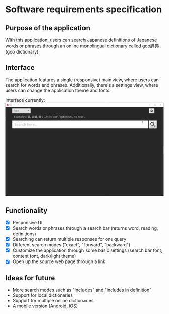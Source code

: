 # Software requirements specification
## Purpose of the application
With this application, users can search Japanese definitions of Japanese words or phrases through an online monolingual dictionary called [goo辞典](https://dictionary.goo.ne.jp) (goo dictionary).

## Interface
The application features a single (responsive) main view, where users can search for words and phrases. Additionally, there's a settings view, where users can change the application theme and fonts.

Interface currently: 
![current_ui](pictures/ui_preview.gif)

## Functionality
* [x] Responsive UI
* [x] Search words or phrases through a search bar (returns word, reading, definitions)
* [x] Searching can return multiple responses for one query
* [x] Different search modes ("exact", "forward", "backward")
* [x] Customize the application through some basic settings (search bar font, content font, dark/light theme)
* [x] Open up the source web page through a link

## Ideas for future
 * More search modes such as "includes" and "includes in definition"
 * Support for local dictionaries
 * Support for multiple online dictionaries
 * A mobile version (Android, iOS)
 